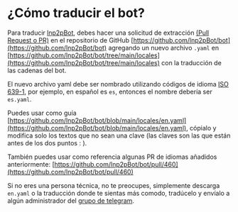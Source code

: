 # ¿Cómo traducir el bot?

Para traducir [lnp2pBot](https://t.me/lnp2pBot), debes hacer una solicitud de extracción [(Pull Request o PR)](https://docs.github.com/es/pull-requests/collaborating-with-pull-requests/proposing-changes-to-your-work-with-pull-requests/creating-a-pull-request) en el repositorio de GitHub [https://github.com/lnp2pBot/bot](https://github.com/lnp2pBot/bot) agregando un nuevo archivo `.yaml` en [https://github.com/lnp2pBot/bot/tree/main/locales](https://github.com/lnp2pBot/bot/tree/main/locales) con la traducción de las cadenas del bot.

El nuevo archivo yaml debe ser nombrado utilizando códigos de idioma [ISO 639-1](https://en.wikipedia.org/wiki/List_of_ISO_639_language_codes), por ejemplo, en español es `es`, entonces el nombre debería ser `es.yaml`.

Puedes usar como guía [https://github.com/lnp2pBot/bot/blob/main/locales/en.yaml](https://github.com/lnp2pBot/bot/blob/main/locales/en.yaml), cópialo y modifica solo los textos que no sean una clave (las claves son las que están antes de los dos puntos : ).

También puedes usar como referencia algunas PR de idiomas añadidos anteriormente:
[https://github.com/lnp2pBot/bot/pull/460](https://github.com/lnp2pBot/bot/pull/460)

Si no eres una persona técnica, no te preocupes, simplemente descarga `en.yaml` o la traducción donde te sientas más comodo, tradúcelo y envíalo a algún administrador del [grupo de telegram](https://t.me/lnp2pbotHelp). 


